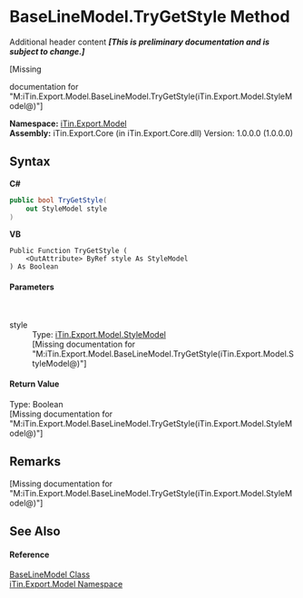 # BaseLineModel.TryGetStyle Method 
Additional header content _**\[This is preliminary documentation and is subject to change.\]**_

\[Missing <summary> documentation for "M:iTin.Export.Model.BaseLineModel.TryGetStyle(iTin.Export.Model.StyleModel@)"\]

**Namespace:**&nbsp;<a href="ef57ffcc-e95e-b212-5a46-9aa6f5a3511f">iTin.Export.Model</a><br />**Assembly:**&nbsp;iTin.Export.Core (in iTin.Export.Core.dll) Version: 1.0.0.0 (1.0.0.0)

## Syntax

**C#**<br />
``` C#
public bool TryGetStyle(
	out StyleModel style
)
```

**VB**<br />
``` VB
Public Function TryGetStyle ( 
	<OutAttribute> ByRef style As StyleModel
) As Boolean
```


#### Parameters
&nbsp;<dl><dt>style</dt><dd>Type: <a href="baeb266c-8597-5b32-68a5-12c1b3e5d907">iTin.Export.Model.StyleModel</a><br />\[Missing <param name="style"/> documentation for "M:iTin.Export.Model.BaseLineModel.TryGetStyle(iTin.Export.Model.StyleModel@)"\]</dd></dl>

#### Return Value
Type: Boolean<br />\[Missing <returns> documentation for "M:iTin.Export.Model.BaseLineModel.TryGetStyle(iTin.Export.Model.StyleModel@)"\]

## Remarks
\[Missing <remarks> documentation for "M:iTin.Export.Model.BaseLineModel.TryGetStyle(iTin.Export.Model.StyleModel@)"\]

## See Also


#### Reference
<a href="fecd9f8c-aa83-94f7-06af-60e921729e85">BaseLineModel Class</a><br /><a href="ef57ffcc-e95e-b212-5a46-9aa6f5a3511f">iTin.Export.Model Namespace</a><br />